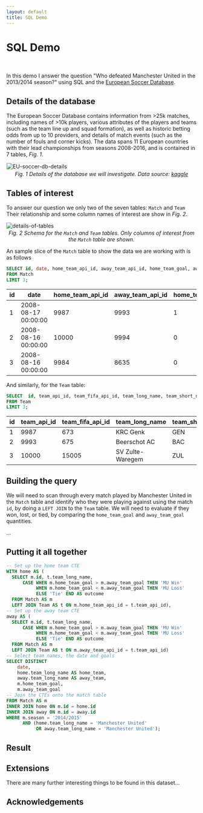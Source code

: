 ```yaml
---
layout: default
title: SQL Demo
---
```


# SQL Demo

&nbsp;

In this demo I answer the question "Who defeated Manchester United in the 2013/2014 season?" using SQL and the [European Soccer Database](https://www.kaggle.com/datasets/hugomathien/soccer?resource=download).


## Details of the database

The European Soccer Database contains information from >25k matches, including names of >10k players, various attributes of the players and teams (such as the team line up and squad formation), as well as historic betting odds from up to 10 providers, and details of match events (such as the number of fouls and corner kicks).
The data spans 11 European countries with their lead championships from seasons 2008-2016, and is contained in 7 tables, *Fig. 1*.

<div>
<img src="{{ "/assets/images/EU-soccer-db-details.jpg" | prepend: site.baseurl }}" alt="EU-soccer-db-details" style="border: 1px solid #ddd">
<figcaption style="text-align:center; font-style:italic; margin-top:2px;">
    Fig. 1 Details of the database we will investigate. Data source: <a href="https://www.kaggle.com/datasets/hugomathien/soccer?resource=download" title="">kaggle</a>
</figcaption>  
</div>

## Tables of interest

To answer our question we only two of the seven tables: `Match` and `Team`
Their relationship and some column names of interest are show in *Fig. 2*.

<div>
<img src="{{ "/assets/images/schema.png" | prepend: site.baseurl }}" alt="details-of-tables">
<figcaption style="text-align: center; font-style:italic; margin-top:2px;">
    Fig. 2 Schema for the <code>Match</code> and <code>Team</code> tables.
    Only columns of interest from the  <code>Match</code> table are shown.
</figcaption>
</div>

<!-- <https://app.datacamp.com/workspace/w/382a2788-6a90-4fc4-a950-a25d43a39f05/edit#explore-datasets> -->
An sample slice of the `Match` table to show the data we are working with is as follows

```sql
SELECT id, date, home_team_api_id, away_team_api_id, home_team_goal, away_team_goal, season
FROM Match
LIMIT 3;
```

| id | date                |  home_team_api_id |  away_team_api_id | home_team_goal | away_team_goal | season    |
| -- | ------------------- | ----------------  | ----------------- | -------------- | -------------- | --------- |
| 1  | 2008-08-17 00:00:00 | 9987              | 9993              | 1              | 1              | 2008/2009 |
| 2  | 2008-08-16 00:00:00 | 10000             | 9994              | 0              | 0              | 2008/2009 |
| 3  | 2008-08-16 00:00:00 | 9984              | 8635              | 0              | 3              | 2008/2009 |

And similarly, for the `Team` table:

```sql
SELECT  id, team_api_id, team_fifa_api_id, team_long_name, team_short_name
FROM Team
LIMIT 3;
```

| id |  team_api_id | team_fifa_api_id | team_long_name   | team_short_name |
| -- | -----------  | ---------------- | ---------------- | --------------- |
| 1  | 9987         | 673              | KRC Genk         | GEN             |
| 2  | 9993         | 675              | Beerschot AC     | BAC             |
| 3  | 10000        | 15005            | SV Zulte-Waregem | ZUL             |


## Building the query

We will need to scan through every match played by Manchester United in the `Match` table and identify who they were playing against using the match `id`, by doing a `LEFT JOIN` to the `Team` table.
We will need to evaluate if they won, lost, or tied, by comparing the `home_team_goal` and `away_team_goal` quantities.

...

## Putting it all together

```sql
-- Set up the home team CTE
WITH home AS (
  SELECT m.id, t.team_long_name,
      CASE WHEN m.home_team_goal > m.away_team_goal THEN 'MU Win'
           WHEN m.home_team_goal < m.away_team_goal THEN 'MU Loss' 
           ELSE 'Tie' END AS outcome
  FROM Match AS m
  LEFT JOIN Team AS t ON m.home_team_api_id = t.team_api_id),
-- Set up the away team CTE
away AS (
  SELECT m.id, t.team_long_name,
      CASE WHEN m.home_team_goal > m.away_team_goal THEN 'MU Win'
           WHEN m.home_team_goal < m.away_team_goal THEN 'MU Loss' 
           ELSE 'Tie' END AS outcome
  FROM Match AS m
  LEFT JOIN Team AS t ON m.away_team_api_id = t.team_api_id)
-- Select team names, the date and goals
SELECT DISTINCT
    date,
    home.team_long_name AS home_team,
    away.team_long_name AS away_team,
    m.home_team_goal,
    m.away_team_goal
-- Join the CTEs onto the match table
FROM Match AS m
INNER JOIN home ON m.id = home.id
INNER JOIN away ON m.id = away.id
WHERE m.season = '2014/2015'
      AND (home.team_long_name = 'Manchester United' 
           OR away.team_long_name = 'Manchester United');
```

## Result


## Extensions

There are many further interesting things to be found in this dataset...

## Acknowledgements

